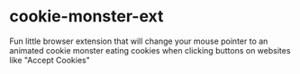 # cookie-monster-ext

Fun little browser extension that will change your mouse pointer to an animated
cookie monster eating cookies when clicking buttons on websites like "Accept Cookies"